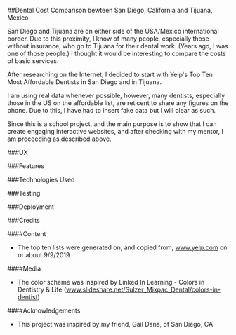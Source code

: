 ##Dental Cost Comparison bewteen San Diego, California and Tijuana, Mexico

San Diego and Tijuana are on either side of the USA/Mexico international border. Due to this proximity, I know of many people, especially 
those without insurance, who go to Tijuana for their dental work. (Years ago, I was one of those people.) I thought it would be 
interesting to compare the costs of basic services.

After researching on the Internet, I decided to start with Yelp's Top Ten Most Affordable Dentists in San Diego and in Tijuana.

I am using real data whenever possible, however, many dentists, especially those in the US on the affordable list, are reticent 
to share any figures on the phone. Due to this, I have had to insert fake data but I will clear as such.

Since this is a school project, and the main purpose is to show that I can create engaging interactive websites, and after 
checking with my mentor, I am proceeding as described above.

###UX

###Features

###Technologies Used

###Testing

###Deployment

###Credits

####Content

* The top ten lists were generated on, and copied from, www.yelp.com on or about 9/9/2019

####Media
* The color scheme was inspired by Linked In Learning - Colors in Dentistry & Life (www.slideshare.net/Sulzer_Mixpac_Dental/colors-in-dentist)

####Acknowledgements

* This project was inspired by my friend, Gail Dana, of San Diego, CA